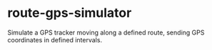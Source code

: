 # route-gps-simulator
Simulate a GPS tracker moving along a defined route, sending GPS coordinates in defined intervals.
